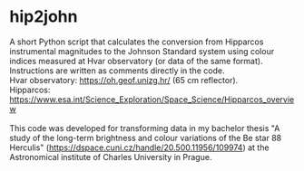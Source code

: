 # hip2john
 A short Python script that calculates the conversion from Hipparcos instrumental magnitudes to the Johnson Standard system using colour indices measured at Hvar observatory (or data of the same format).
 <br>Instructions are written as comments directly in the code.
 <br>Hvar observatory: https://oh.geof.unizg.hr/ (65 cm reflector). 
 <br>Hipparcos: https://www.esa.int/Science_Exploration/Space_Science/Hipparcos_overview
 <br>
 <br> This code was developed for transforming data in my bachelor thesis "A study of the long-term brightness and colour variations of the Be star 88 Herculis" (https://dspace.cuni.cz/handle/20.500.11956/109974) at the Astronomical institute of Charles University in Prague. 
